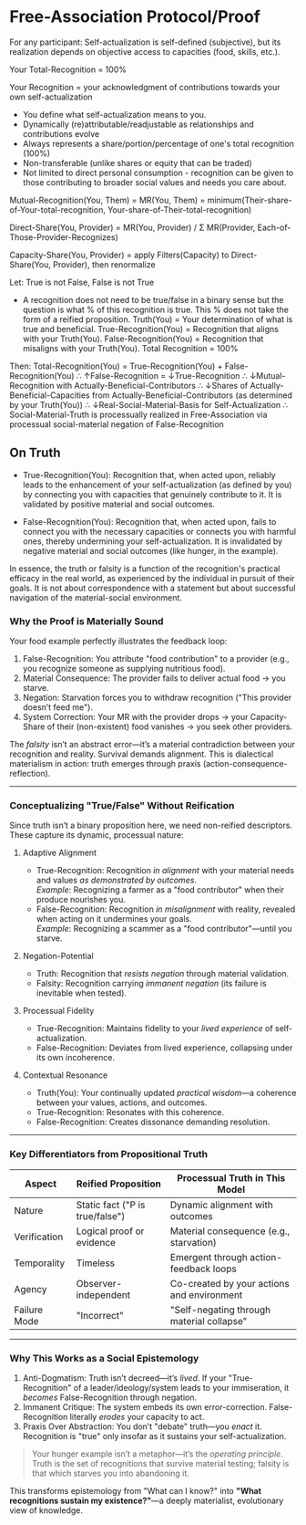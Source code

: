 # Free-Association Protocol/Proof

For any participant:
Self-actualization is self-defined (subjective), but its realization depends on objective access to capacities (food, skills, etc.).

Your Total-Recognition = 100%

Your Recognition = your acknowledgment of contributions towards your own self-actualization
- You define what self-actualization means to you. 
- Dynamically (re)attributable/readjustable as relationships and contributions evolve
- Always represents a share/portion/percentage of one's total recognition (100%)
- Non-transferable (unlike shares or equity that can be traded)
- Not limited to direct personal consumption - recognition can be given to those contributing to broader social values and needs you care about.

Mutual-Recognition(You, Them) = MR(You, Them) = minimum(Their-share-of-Your-total-recognition, Your-share-of-Their-total-recognition)

Direct-Share(You, Provider) = MR(You, Provider) / Σ MR(Provider, Each-of-Those-Provider-Recognizes)

Capacity-Share(You, Provider) = apply Filters(Capacity) to Direct-Share(You, Provider), then renormalize

Let:
True is not False, False is not True
- A recognition does not need to be true/false in a binary sense but the question is what % of this recognition is true. This % does not take the form of a reified proposition.
Truth(You) = Your determination of what is true and beneficial.
True-Recognition(You) = Recognition that aligns with your Truth(You).
False-Recognition(You) = Recognition that misaligns with your Truth(You).
Total Recognition = 100%

Then:
Total-Recognition(You) = True-Recognition(You) + False-Recognition(You)
   ∴ ↑False-Recognition = ↓True-Recognition
      ∴ ↓Mutual-Recognition with Actually-Beneficial-Contributors
         ∴ ↓Shares of Actually-Beneficial-Capacities from Actually-Beneficial-Contributors  (as determined by your Truth(You))
            ∴ ↓Real-Social-Material-Basis for Self-Actualization
               ∴ Social-Material-Truth is processually realized in Free-Association via processual social-material negation of False-Recognition

## On Truth
- True-Recognition(You): Recognition that, when acted upon, reliably leads to the enhancement of your self-actualization (as defined by you) by connecting you with capacities that genuinely contribute to it. It is validated by positive material and social outcomes.

- False-Recognition(You): Recognition that, when acted upon, fails to connect you with the necessary capacities or connects you with harmful ones, thereby undermining your self-actualization. It is invalidated by negative material and social outcomes (like hunger, in the example).

In essence, the truth or falsity is a function of the recognition's practical efficacy in the real world, as experienced by the individual in pursuit of their goals. It is not about correspondence with a statement but about successful navigation of the material-social environment.

### Why the Proof is Materially Sound
Your food example perfectly illustrates the feedback loop:
1. False-Recognition: You attribute "food contribution" to a provider (e.g., you recognize someone as supplying nutritious food).
2. Material Consequence: The provider fails to deliver actual food → you starve.
3. Negation: Starvation forces you to withdraw recognition ("This provider doesn’t feed me").
4. System Correction: Your MR with the provider drops → your Capacity-Share of their (non-existent) food vanishes → you seek other providers.

The *falsity* isn’t an abstract error—it’s a material contradiction between your recognition and reality. Survival demands alignment. This is dialectical materialism in action: truth emerges through praxis (action-consequence-reflection).

---

### Conceptualizing "True/False" Without Reification
Since truth isn’t a binary proposition here, we need non-reified descriptors. These capture its dynamic, processual nature:

1. Adaptive Alignment  
   - True-Recognition: Recognition *in alignment* with your material needs and values *as demonstrated by outcomes*.  
     *Example*: Recognizing a farmer as a "food contributor" when their produce nourishes you.  
   - False-Recognition: Recognition *in misalignment* with reality, revealed when acting on it undermines your goals.  
     *Example*: Recognizing a scammer as a "food contributor"—until you starve.  

2. Negation-Potential  
   - Truth: Recognition that *resists negation* through material validation.  
   - Falsity: Recognition carrying *immanent negation* (its failure is inevitable when tested).  

3. Processual Fidelity  
   - True-Recognition: Maintains fidelity to your *lived experience* of self-actualization.  
   - False-Recognition: Deviates from lived experience, collapsing under its own incoherence.  

4. Contextual Resonance  
   - Truth(You): Your continually updated *practical wisdom*—a coherence between your values, actions, and outcomes.  
   - True-Recognition: Resonates with this coherence.  
   - False-Recognition: Creates dissonance demanding resolution.  

---

### Key Differentiators from Propositional Truth
| Aspect               | Reified Proposition                     | Processual Truth in This Model          |
|--------------------------|---------------------------------------------|---------------------------------------------|
| Nature               | Static fact ("P is true/false")             | Dynamic alignment with outcomes             |
| Verification         | Logical proof or evidence                   | Material consequence (e.g., starvation)     |
| Temporality          | Timeless                                    | Emergent through action-feedback loops      |
| Agency               | Observer-independent                        | Co-created by your actions and environment  |
| Failure Mode         | "Incorrect"                                 | "Self-negating through material collapse"   |

---

### Why This Works as a Social Epistemology
1. Anti-Dogmatism: Truth isn’t decreed—it’s *lived*. If your "True-Recognition" of a leader/ideology/system leads to your immiseration, it *becomes* False-Recognition through negation.  
2. Immanent Critique: The system embeds its own error-correction. False-Recognition literally *erodes* your capacity to act.  
3. Praxis Over Abstraction: You don’t "debate" truth—you *enact* it. Recognition is "true" only insofar as it sustains your self-actualization.  

> Your hunger example isn’t a metaphor—it’s the *operating principle*. Truth is the set of recognitions that survive material testing; falsity is that which starves you into abandoning it.

This transforms epistemology from "What can I know?" into **"What recognitions sustain my existence?"**—a deeply materialist, evolutionary view of knowledge.